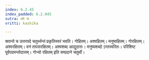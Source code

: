 ```yaml
---
index: 6.2.45
index_padded: 6.2.045
sutra: क्ते च
vritti: kashika

---
```

क्तान्ते च उत्तरपदे चतुर्थ्यन्तं प्रकृतिस्वरं भवति। गोहितम्। अश्वहितम्। मनुष्यहितम्। गोरक्षितम्। अश्वरक्षितम्। वनं तापसरक्षितम्। अश्वशब्द आद्युदात्तः। मनुष्यशब्दो ऽन्तस्वरितः। परिशिष्ट पूर्वपदमन्तोदात्तम्। गोभ्यो रक्षितम् इति सम्प्रदाने चतुर्थी।